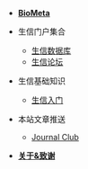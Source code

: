 - [**BioMeta**](/)

- 生信门户集合

  - [生信数据库](/toolsCollection/bio_databases)
  - [生信论坛](/toolsCollection/bio_forum)

- 生信基础知识

  - [生信入门](/basicKnowledge/getting_start)

- 本站文章推送

  - [Journal Club](/websiteArticles/journal_club)


<!-- - 速查指南 -->

<!-- - [**贡献文档与代码**](CONTRIBUTING.md) -->

- [**关于&致谢**](ABOUT.md)
